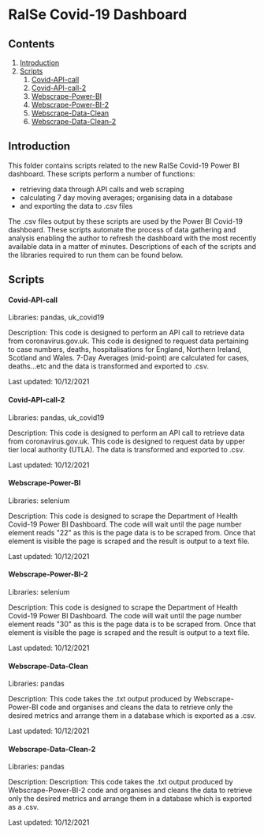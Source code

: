 # RaISe Covid-19 Dashboard

## Contents
1. [Introduction](#introduction)
2. [Scripts](#paragraph1)
    1. [Covid-API-call](#subparagraph1)
    2. [Covid-API-call-2](#subparagraph2)
    3. [Webscrape-Power-BI](#subparagraph3)
    4. [Webscrape-Power-BI-2](#subparagraph4)
    5. [Webscrape-Data-Clean](#subparagraph5)
    6. [Webscrape-Data-Clean-2](#subparagraph6)

## Introduction <a name="introduction"></a>
This folder contains scripts related to the new RaISe Covid-19 Power BI dashboard. These scripts perform a number of functions: 

- retrieving data through API calls and web scraping
- calculating 7 day moving averages; organising data in a database
- and exporting the data to .csv files

The .csv files output by these scripts are used by the Power BI Covid-19 dashboard. These scripts automate the process of data gathering and analysis enabling the author to refresh the dashboard with the most recently available data in a matter of minutes. Descriptions of each of the scripts and the libraries required to run them can be found below.

## Scripts <a name="paragraph1"></a>


#### Covid-API-call  <a name="subparagraph1"></a>

Libraries: pandas, uk_covid19

Description: This code is designed to perform an API call to retrieve data from coronavirus.gov.uk. This code is designed to request data pertaining to case numbers, deaths, hospitalisations for England, Northern Ireland, Scotland and Wales. 7-Day Averages (mid-point) are calculated for cases, deaths...etc and the data is transformed and exported to .csv.

Last updated: 10/12/2021

#### Covid-API-call-2 <a name="subparagraph2"></a>

Libraries: pandas, uk_covid19

Description: This code is designed to perform an API call to retrieve data from coronavirus.gov.uk. This code is designed to request data by upper tier local authority (UTLA). The data is transformed and exported to .csv.

Last updated: 10/12/2021

#### Webscrape-Power-BI <a name="subparagraph3"></a>

Libraries: selenium

Description: This code is designed to scrape the Department of Health Covid-19 Power BI Dashboard. The code will wait until the page number element reads "22" as this is the page data is to be scraped from. Once that element is visible the page is scraped and the result is output to a text file. 

Last updated: 10/12/2021

#### Webscrape-Power-BI-2 <a name="subparagraph4"></a>

Libraries: selenium

Description: This code is designed to scrape the Department of Health Covid-19 Power BI Dashboard. The code will wait until the page number element reads "30" as this is the page data is to be scraped from. Once that element is visible the page is scraped and the result is output to a text file. 

Last updated: 10/12/2021

#### Webscrape-Data-Clean <a name="subparagraph5"></a>

Libraries: pandas

Description: This code takes the .txt output produced by Webscrape-Power-BI code and organises and cleans the data to retrieve only the desired metrics and arrange them in a database which is exported as a .csv.

Last updated: 10/12/2021

#### Webscrape-Data-Clean-2 <a name="subparagraph6"></a>

Libraries: pandas

Description: Description: This code takes the .txt output produced by Webscrape-Power-BI-2 code and organises and cleans the data to retrieve only the desired metrics and arrange them in a database which is exported as a .csv.

Last updated: 10/12/2021

